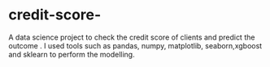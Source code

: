 # credit-score-
A data science project to check the credit score of clients and predict the outcome .
I used tools such as pandas, numpy, matplotlib, seaborn,xgboost and sklearn to perform the modelling.

